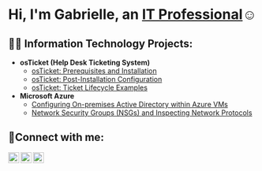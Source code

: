 
<h1>Hi, I'm Gabrielle, an <a href="https://linkedin.com/in/Gabrielle-bouka-354677134">IT Professional</a>☺</h1>

<h2>👨‍💻 Information Technology Projects:</h2>

- <b>osTicket (Help Desk Ticketing System)</b>
  - [osTicket: Prerequisites and Installation](https://github.com/gabriellebouka/osticket-prereqs)
  - [osTicket: Post-Installation Configuration](https://github.com/gabriellebouka/post-install-config)
  - [osTicket: Ticket Lifecycle Examples](https://github.com/gabriellebouka/ticket-lifecycle)
- <b>Microsoft Azure</b>
  - [Configuring On-premises Active Directory within Azure VMs](https://github.com/gabriellebouka/configure-ad)
  - [Network Security Groups (NSGs) and Inspecting Network Protocols](https://github.com/gabriellebouka/azure-network-protocols)

<h2>🤳Connect with me:</h2>

[<img align="left" alt="gabriellebouka | Twitter" width="22px" src="https://cdn.jsdelivr.net/npm/simple-icons@v3/icons/twitter.svg" />][twitter]
[<img align="left" alt="gabriellebouka | LinkedIn" width="22px" src="https://cdn.jsdelivr.net/npm/simple-icons@v3/icons/linkedin.svg" />][linkedin]
[<img align="left" alt="gabriellebouka | Instagram" width="22px" src="https://cdn.jsdelivr.net/npm/simple-icons@v3/icons/instagram.svg" />][instagram]

[twitter]: https://twitter.com/
[instagram]: https://www.instagram.com/
[linkedin]: https://linkedin.com/in/Gabrielle-bouka-354677134
